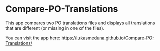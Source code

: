 # Compare-PO-Translations

This app compares two PO translations files and displays all translations that are different (or missing in one of the files).

You can visit the app here: https://lukasmeduna.github.io/Compare-PO-Translations/
